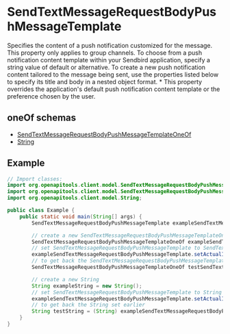 

# SendTextMessageRequestBodyPushMessageTemplate

Specifies the content of a push notification customized for the message. This property only applies to group channels. To choose from a push notification content template within your Sendbird application, specify a string value of default or alternative. To create a new push notification content tailored to the message being sent, use the properties listed below to specify its title and body in a nested object format. * This property overrides the application's default push notification content template or the preference chosen by the user.

## oneOf schemas
* [SendTextMessageRequestBodyPushMessageTemplateOneOf](SendTextMessageRequestBodyPushMessageTemplateOneOf.md)
* [String](String.md)

## Example
```java
// Import classes:
import org.openapitools.client.model.SendTextMessageRequestBodyPushMessageTemplate;
import org.openapitools.client.model.SendTextMessageRequestBodyPushMessageTemplateOneOf;
import org.openapitools.client.model.String;

public class Example {
    public static void main(String[] args) {
        SendTextMessageRequestBodyPushMessageTemplate exampleSendTextMessageRequestBodyPushMessageTemplate = new SendTextMessageRequestBodyPushMessageTemplate();

        // create a new SendTextMessageRequestBodyPushMessageTemplateOneOf
        SendTextMessageRequestBodyPushMessageTemplateOneOf exampleSendTextMessageRequestBodyPushMessageTemplateOneOf = new SendTextMessageRequestBodyPushMessageTemplateOneOf();
        // set SendTextMessageRequestBodyPushMessageTemplate to SendTextMessageRequestBodyPushMessageTemplateOneOf
        exampleSendTextMessageRequestBodyPushMessageTemplate.setActualInstance(exampleSendTextMessageRequestBodyPushMessageTemplateOneOf);
        // to get back the SendTextMessageRequestBodyPushMessageTemplateOneOf set earlier
        SendTextMessageRequestBodyPushMessageTemplateOneOf testSendTextMessageRequestBodyPushMessageTemplateOneOf = (SendTextMessageRequestBodyPushMessageTemplateOneOf) exampleSendTextMessageRequestBodyPushMessageTemplate.getActualInstance();

        // create a new String
        String exampleString = new String();
        // set SendTextMessageRequestBodyPushMessageTemplate to String
        exampleSendTextMessageRequestBodyPushMessageTemplate.setActualInstance(exampleString);
        // to get back the String set earlier
        String testString = (String) exampleSendTextMessageRequestBodyPushMessageTemplate.getActualInstance();
    }
}
```



